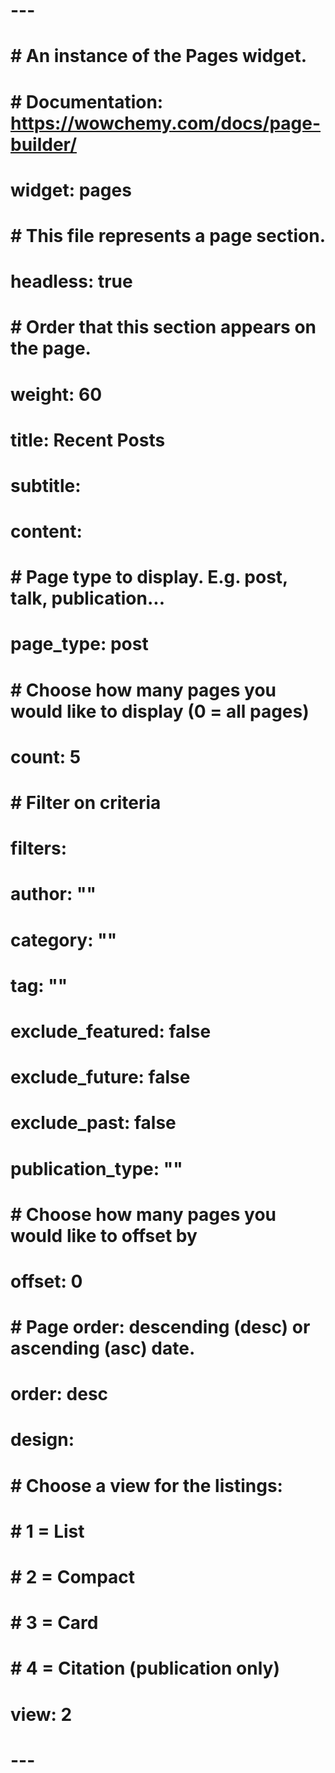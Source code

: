 # ---
# # An instance of the Pages widget.
# # Documentation: https://wowchemy.com/docs/page-builder/
# widget: pages
# 
# # This file represents a page section.
# headless: true
# 
# # Order that this section appears on the page.
# weight: 60
# 
# title: Recent Posts
# subtitle:
# 
# content:
#   # Page type to display. E.g. post, talk, publication...
#   page_type: post
#   # Choose how many pages you would like to display (0 = all pages)
#   count: 5
#   # Filter on criteria
#   filters:
#     author: ""
#     category: ""
#     tag: ""
#     exclude_featured: false
#     exclude_future: false
#     exclude_past: false
#     publication_type: ""
#   # Choose how many pages you would like to offset by
#   offset: 0
#   # Page order: descending (desc) or ascending (asc) date.
#   order: desc
# 
# design:
#   # Choose a view for the listings:
#   #   1 = List
#   #   2 = Compact
#   #   3 = Card
#   #   4 = Citation (publication only)
#   view: 2
# ---
